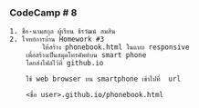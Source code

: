 ### CodeCamp # 8
    1. ชื่อ-นามสกุล ผู้เรียน ธีรวัฒน์ สมสิน
    2. โจทย์การบ้าน Homework #3
            ให้สร้าง phonebook.html ในแบบ responsive 
        เพื่อสร้างเป็นสมุดโทรศัพท์บน smart phone
        โดยส่งไฟล์ไว้ที่ github.io

        ใช้ web browser บน smartphone เข้าไปที่  url

        <ชื่อ user>.github.io/phonebook.html
